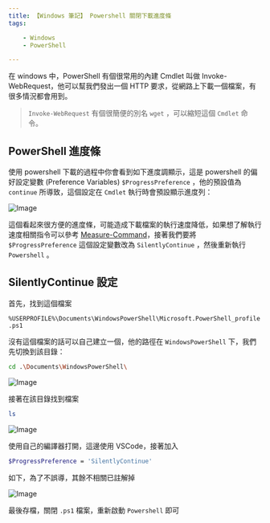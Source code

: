```yaml
---
title: 【Windows 筆記】 Powershell 關閉下載進度條
tags:

    - Windows
    - PowerShell

---
```

在 windows 中，PowerShell 有個很常用的內建 Cmdlet 叫做 Invoke-WebRequest，他可以幫我們發出一個 HTTP 要求，從網路上下載一個檔案，有很多情況都會用到。

> `Invoke-WebRequest` 有個很簡便的別名 `wget` ，可以縮短這個 `Cmdlet` 命令。

## PowerShell 進度條

使用 powershell 下載的過程中你會看到如下進度調顯示，這是 powershell 的偏好設定變數 (Preference Variables) `$ProgressPreference` ，他的預設值為 `continue` 所導致，這個設定在 `Cmdlet` 執行時會預設顯示進度列：

![Image](https://i.imgur.com/hG3HsXE.png)

這個看起來很方便的進度條，可能造成下載檔案的執行速度降低，如果想了解執行速度相關指令可以參考 [Measure-Command](https://docs.microsoft.com/en-us/powershell/module/microsoft.powershell.utility/measure-command?view=powershell-6)，接著我們要將 `$ProgressPreference` 這個設定變數改為 `SilentlyContinue` ，然後重新執行 `Powershell` 。

## SilentlyContinue 設定

首先，找到這個檔案

`%USERPROFILE%\Documents\WindowsPowerShell\Microsoft.PowerShell_profile.ps1`

沒有這個檔案的話可以自己建立一個，他的路徑在 `WindowsPowerShell` 下，我們先切換到該目錄：

``` bash
cd .\Documents\WindowsPowerShell\
```

![Image](https://i.imgur.com/2Y1zvxT.png)

接著在該目錄找到檔案

``` bash
ls
```

![Image](https://i.imgur.com/uuYzKFa.png)

使用自己的編譯器打開，這邊使用 VSCode，接著加入

``` bash
$ProgressPreference = 'SilentlyContinue'
```

如下，為了不誤導，其餘不相關已註解掉

![Image](https://i.imgur.com/OYbK4Yc.png)

最後存檔，關閉 `.ps1` 檔案，重新啟動 `Powershell` 即可
